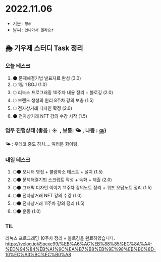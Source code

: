 # 2022.11.06

- 기분 : `멍🙄`
- 날씨 : `안나가서 몰라요❓`

## 🌦️ 기우제 스터디 Task 정리

### 오늘 테스크

1. 🌑 문제해결기법 발표자료 완성 (3.0)
2. 🌕 1일 1 BOJ (1.0)
3. 🌕 리눅스 프로그래밍 10주차 내용 정리 + 블로깅 (2.0)
4. 🌕 브랜드 생성의 원리 8주차 강의 보충 (1.5)
5. 🌕 전자상거래 디자인 확정 (2.0)
6. 🌑 전자상거래 NFT 강의 수강 시작 (1.5)

### 업무 진행상태 (좋음 : ☀  , 보통: 🌤 , 나쁨 : ⛈)

🌤 : 우테코 중도 하차.... 여러분 화이팅

### 내일 테스크

1. 🌕🌑 모니터 영접 + 불량화소 테스트 + 설치 (1.5)
2. 🌕🌑 문제해결기법 스크립트 작성 + 녹화 + 제출 (2.0)
3. 🌕🌑 그래픽 디자인 이야기 11주차 강의노트 정리 + 퀴즈 오답노트 정리 (1.5)
4. 🌕🌑 전자상거래 NFT 강의 수강 (1.0)
5. 🌕🌑 전자상거래 11주차 강의 정리 (1.5)
6. 🌕🌑 운동 (1.0)

### TIL

리눅스 프로그래밍 10주차 정리 + 블로깅을 완료하였습니다.  
https://velog.io/@pexe99/%EB%A6%AC%EB%88%85%EC%8A%A4-%ED%94%84%EB%A1%9C%EA%B7%B8%EB%9E%98%EB%B0%8D-10%EC%A3%BC%EC%B0%A8
